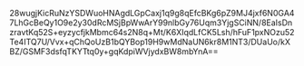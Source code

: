 28wugjKicRuNzYSDWuoHNAgdLGpCaxj1q9g8qEfcBKg6pZ9MJ4jxf6N0GA47LhGcBeQy1O9e2y30dRcMSjBpWwArY99nlbGy76Uqm3YjgSCiNN/8EaIsDnzravtKq52S+eyzycfjkMbmc64s2N8q+Mt/K6XIqdLfCK5Lsh/hFuF1pxNOzu52Te4ITQ7U/Vvx+qChQoUzB1bQYBop19H9wMdNaUN6kr8M1NT3/DUaUo/kXBZ/GSMF3dsfqTKYTtq0y+gqKdpiWVjydxBW8mbYnA==
